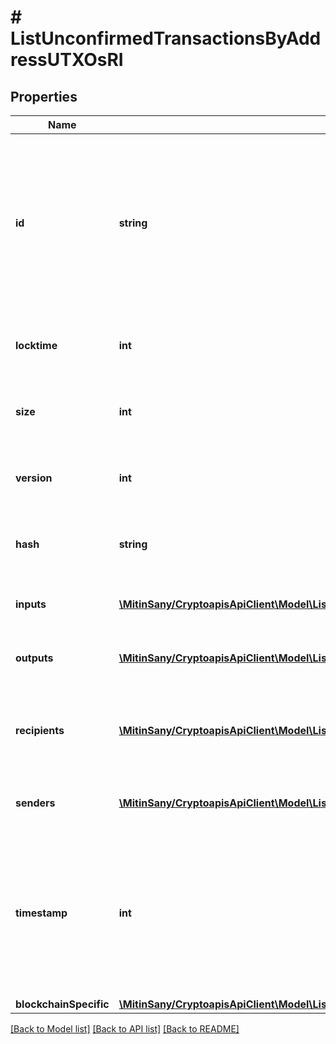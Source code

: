 # # ListUnconfirmedTransactionsByAddressUTXOsRI

## Properties

Name | Type | Description | Notes
------------ | ------------- | ------------- | -------------
**id** | **string** | Represents the unique identifier of a transaction, i.e. it could be &#x60;transactionId&#x60; in UTXO-based protocols like Bitcoin, and transaction &#x60;hash&#x60; in Ethereum blockchain. |
**locktime** | **int** | Numeric representation of the transaction locktime |
**size** | **int** | Numeric representation of the transaction size |
**version** | **int** | Numeric representation of the transaction version |
**hash** | **string** | String representation of the transaction hash |
**inputs** | [**\MitinSany/CryptoapisApiClient\Model\ListUnconfirmedTransactionsByAddressUTXOsRIInputsInner[]**](ListUnconfirmedTransactionsByAddressUTXOsRIInputsInner.md) | Object Array representation of transaction inputs |
**outputs** | [**\MitinSany/CryptoapisApiClient\Model\ListUnconfirmedTransactionsByAddressUTXOsRIOutputsInner[]**](ListUnconfirmedTransactionsByAddressUTXOsRIOutputsInner.md) | Object Array representation of transaction outputs |
**recipients** | [**\MitinSany/CryptoapisApiClient\Model\ListUnconfirmedTransactionsByAddressUTXOsRIRecipientsInner[]**](ListUnconfirmedTransactionsByAddressUTXOsRIRecipientsInner.md) | Represents a list of recipient addresses with the respective amounts. |
**senders** | [**\MitinSany/CryptoapisApiClient\Model\ListUnconfirmedTransactionsByAddressUTXOsRISendersInner[]**](ListUnconfirmedTransactionsByAddressUTXOsRISendersInner.md) | Object Array representation of transaction senders |
**timestamp** | **int** | Defines the exact date/time in Unix Timestamp when this transaction was mined, confirmed or first seen in Mempool, if it is unconfirmed. |
**blockchainSpecific** | [**\MitinSany/CryptoapisApiClient\Model\ListUnconfirmedTransactionsByAddressUTXOsRIBSZ**](ListUnconfirmedTransactionsByAddressUTXOsRIBSZ.md) |  | [optional]

[[Back to Model list]](../../README.md#models) [[Back to API list]](../../README.md#endpoints) [[Back to README]](../../README.md)
